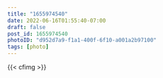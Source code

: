 ```yaml
---
title: "1655974540"
date: 2022-06-16T01:55:40-07:00
draft: false
post_id: 1655974540
photoID: "d952d7a9-f1a1-400f-6f10-a001a2b97100"
tags: [photo]
---
```


{{< cfimg >}}